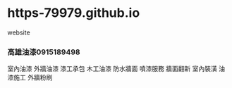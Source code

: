 # https-79979.github.io
website
### 高雄油漆0915189498
室內油漆
外牆油漆
漆工承包
木工油漆
防水牆面
噴漆服務
牆面翻新
室內裝潢
油漆施工
外牆粉刷
